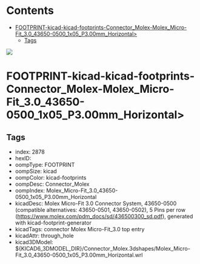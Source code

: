 



Contents
========

* [FOOTPRINT-kicad-kicad-footprints-Connector_Molex-Molex_Micro-Fit_3.0_43650-0500_1x05_P3.00mm_Horizontal>](#footprint-kicad-kicad-footprints-connector_molex-molex_micro-fit_30_43650-0500_1x05_p300mm_horizontal)
	* [Tags](#tags)
  
![][im]
# FOOTPRINT-kicad-kicad-footprints-Connector_Molex-Molex_Micro-Fit_3.0_43650-0500_1x05_P3.00mm_Horizontal>

## Tags

- index: 2878
- hexID: 
- oompType: FOOTPRINT
- oompSize: kicad
- oompColor: kicad-footprints
- oompDesc: Connector_Molex
- oompIndex: Molex_Micro-Fit_3.0_43650-0500_1x05_P3.00mm_Horizontal
- kicadDesc: Molex Micro-Fit 3.0 Connector System, 43650-0500 (compatible alternatives: 43650-0501, 43650-0502), 5 Pins per row (https://www.molex.com/pdm_docs/sd/436500300_sd.pdf), generated with kicad-footprint-generator
- kicadTags: connector Molex Micro-Fit_3.0 top entry
- kicadAttr: through_hole
- kicad3DModel: ${KICAD6_3DMODEL_DIR}/Connector_Molex.3dshapes/Molex_Micro-Fit_3.0_43650-0500_1x05_P3.00mm_Horizontal.wrl



[im]: image.png
